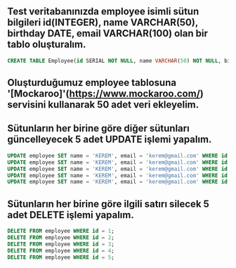 ## Test veritabanınızda employee isimli sütun bilgileri id(INTEGER), name VARCHAR(50), birthday DATE, email VARCHAR(100) olan bir tablo oluşturalım.
```sql
CREATE TABLE Employee(id SERIAL NOT NULL, name VARCHAR(50) NOT NULL, birthday DATE NOT NULL,email VARCHAR(100));
```

## Oluşturduğumuz employee tablosuna '[Mockaroo]'(https://www.mockaroo.com/) servisini kullanarak 50 adet veri ekleyelim.

## Sütunların her birine göre diğer sütunları güncelleyecek 5 adet UPDATE işlemi yapalım.
```sql
UPDATE employee SET name = 'KEREM', email = 'kerem@gmail.com' WHERE id = 2; 
UPDATE employee SET name = 'KEREM', email = 'kerem@gmail.com' WHERE id = 3;
UPDATE employee SET name = 'KEREM', email = 'kerem@gmail.com' WHERE id = 4;
UPDATE employee SET name = 'KEREM', email = 'kerem@gmail.com' WHERE id = 5;
UPDATE employee SET name = 'KEREM', email = 'kerem@gmail.com' WHERE id = 1;
```

## Sütunların her birine göre ilgili satırı silecek 5 adet DELETE işlemi yapalım.
```sql
DELETE FROM employee WHERE id = 1;
DELETE FROM employee WHERE id = 2;
DELETE FROM employee WHERE id = 3;
DELETE FROM employee WHERE id = 4;
DELETE FROM employee WHERE id = 5;
```
